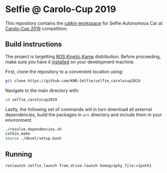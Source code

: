 # Selfie @ Carolo-Cup 2019

This repository contains the [catkin workspace](http://wiki.ros.org/catkin/workspaces) for Selfie Autonomous Car at [Carolo-Cup 2019](https://wiki.ifr.ing.tu-bs.de/carolocup/en/event-history/2019/dates) competition.


## Build instructions

The project is targetting [ROS Kinetic Kame](http://wiki.ros.org/kinetic) distribution. Before proceeding, make sure you have it [installed](http://wiki.ros.org/kinetic/Installation) on your development machine.

First, clone the repository to a convenient location using:

```bash
git clone https://github.com/KNR-Selfie/selfie_carolocup2019
```

Navigate to the main directory with:

```bash
cd selfie_carolocup2019
```

Lastly, the following set of commands will in turn download all external dependencies, build the packages in `src` directory and include them in your environment.

```bash
./resolve-dependencies.sh
catkin_make
source ./devel/setup.bash
```

## Running

```bash
roslaunch selfie_launch free_drive.launch homography_file:={path}
```
